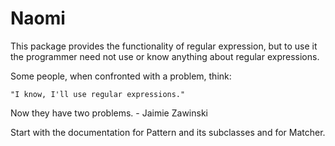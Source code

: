 # Naomi
This package provides the functionality of regular expression, but to use it
the programmer need not use or know anything about regular expressions.

Some people, when confronted with a problem, think:

	"I know, I'll use regular expressions."

Now they have two problems. - Jaimie Zawinski


Start with the documentation for Pattern and its subclasses and for Matcher.
